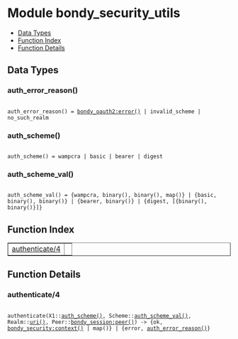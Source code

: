 

# Module bondy_security_utils #
* [Data Types](#types)
* [Function Index](#index)
* [Function Details](#functions)

<a name="types"></a>

## Data Types ##




### <a name="type-auth_error_reason">auth_error_reason()</a> ###


<pre><code>
auth_error_reason() = <a href="bondy_oauth2.md#type-error">bondy_oauth2:error()</a> | invalid_scheme | no_such_realm
</code></pre>




### <a name="type-auth_scheme">auth_scheme()</a> ###


<pre><code>
auth_scheme() = wampcra | basic | bearer | digest
</code></pre>




### <a name="type-auth_scheme_val">auth_scheme_val()</a> ###


<pre><code>
auth_scheme_val() = {wampcra, binary(), binary(), map()} | {basic, binary(), binary()} | {bearer, binary()} | {digest, [{binary(), binary()}]}
</code></pre>

<a name="index"></a>

## Function Index ##


<table width="100%" border="1" cellspacing="0" cellpadding="2" summary="function index"><tr><td valign="top"><a href="#authenticate-4">authenticate/4</a></td><td></td></tr></table>


<a name="functions"></a>

## Function Details ##

<a name="authenticate-4"></a>

### authenticate/4 ###

<pre><code>
authenticate(X1::<a href="#type-auth_scheme">auth_scheme()</a>, Scheme::<a href="#type-auth_scheme_val">auth_scheme_val()</a>, Realm::<a href="#type-uri">uri()</a>, Peer::<a href="bondy_session.md#type-peer">bondy_session:peer()</a>) -&gt; {ok, <a href="bondy_security.md#type-context">bondy_security:context()</a> | map()} | {error, <a href="#type-auth_error_reason">auth_error_reason()</a>}
</code></pre>
<br />

